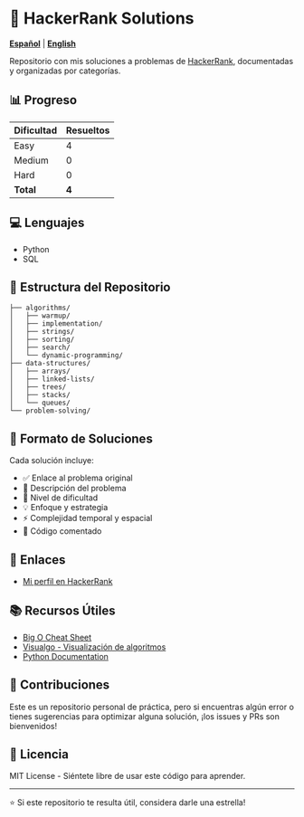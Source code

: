 # 🚀 HackerRank Solutions

**[Español](README.md)** | **[English](README.en.md)**

Repositorio con mis soluciones a problemas de [HackerRank](https://www.hackerrank.com/), documentadas y organizadas por categorías.

## 📊 Progreso

| Dificultad | Resueltos |
|------------|-----------|
| Easy       | 4         |
| Medium     | 0         |
| Hard       | 0         |
| **Total**  | **4**     |

## 💻 Lenguajes

- Python
- SQL

## 📁 Estructura del Repositorio

```
├── algorithms/
│   ├── warmup/
│   ├── implementation/
│   ├── strings/
│   ├── sorting/
│   ├── search/
│   └── dynamic-programming/
├── data-structures/
│   ├── arrays/
│   ├── linked-lists/
│   ├── trees/
│   ├── stacks/
│   └── queues/
└── problem-solving/
```

## 📝 Formato de Soluciones

Cada solución incluye:
- ✅ Enlace al problema original
- 📖 Descripción del problema
- 🎯 Nivel de dificultad
- 💡 Enfoque y estrategia
- ⚡ Complejidad temporal y espacial
- 🔧 Código comentado

## 🔗 Enlaces

- [Mi perfil en HackerRank](https://www.hackerrank.com/devcifuentes36)

## 📚 Recursos Útiles

- [Big O Cheat Sheet](https://www.bigocheatsheet.com/)
- [Visualgo - Visualización de algoritmos](https://visualgo.net/)
- [Python Documentation](https://docs.python.org/)

## 🤝 Contribuciones

Este es un repositorio personal de práctica, pero si encuentras algún error o tienes sugerencias para optimizar alguna solución, ¡los issues y PRs son bienvenidos!

## 📄 Licencia

MIT License - Siéntete libre de usar este código para aprender.

---

⭐ Si este repositorio te resulta útil, considera darle una estrella!
